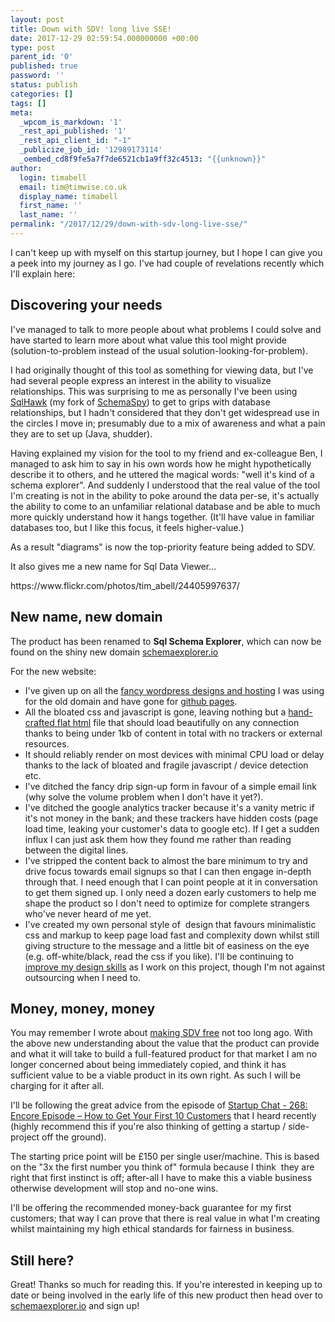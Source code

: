 ```yaml
---
layout: post
title: Down with SDV! long live SSE!
date: 2017-12-29 02:59:54.000000000 +00:00
type: post
parent_id: '0'
published: true
password: ''
status: publish
categories: []
tags: []
meta:
  _wpcom_is_markdown: '1'
  _rest_api_published: '1'
  _rest_api_client_id: "-1"
  _publicize_job_id: '12989173114'
  _oembed_cd8f9fe5a7f7de6521cb1a9ff32c4513: "{{unknown}}"
author:
  login: timabell
  email: tim@timwise.co.uk
  display_name: timabell
  first_name: ''
  last_name: ''
permalink: "/2017/12/29/down-with-sdv-long-live-sse/"
---
```

<p>I can't keep up with myself on this startup journey, but I hope I can give you a peek into my journey as I go. I've had couple of revelations recently which I'll explain here:</p>
<h2>Discovering your needs</h2>
<p>I've managed to talk to more people about what problems I could solve and have started to learn more about what value this tool might provide (solution-to-problem instead of the usual solution-looking-for-problem).</p>
<p>I had originally thought of this tool as something for viewing data, but I've had several people express an interest in the ability to visualize relationships. This was surprising to me as personally I've been using <a href="http://timabell.github.io/sqlHawk/" target="_blank" rel="noopener">SqlHawk</a> (my fork of <a href="http://schemaspy.org/">SchemaSpy</a>) to get to grips with database relationships, but I hadn't considered that they don't get widespread use in the circles I move in; presumably due to a mix of awareness and what a pain they are to set up (Java, shudder).</p>
<p>Having explained my vision for the tool to my friend and ex-colleague Ben, I managed to ask him to say in his own words how he might hypothetically describe it to others, and he uttered the magical words: "well it's kind of a schema explorer". And suddenly I understood that the real value of the tool I'm creating is not in the ability to poke around the data per-se, it's actually the ability to come to an unfamiliar relational database and be able to much more quickly understand how it hangs together. (It'll have value in familiar databases too, but I like this focus, it feels higher-value.)</p>
<p>As a result "diagrams" is now the top-priority feature being added to SDV.</p>
<p>It also gives me a new name for Sql Data Viewer...</p>
<p>https://www.flickr.com/photos/tim_abell/24405997637/</p>
<h2>New name, new domain</h2>
<p>The product has been renamed to <strong>Sql Schema Explorer</strong>, which can now be found on the shiny new domain <a href="http://schemaexplorer.io" target="_blank" rel="noopener">schemaexplorer.io</a></p>
<p>For the new website:</p>
<ul>
<li>I've given up on all the <a href="http://blog.timwise.co.uk/2017/10/22/choosing-wordpress-hosting-for-a-new-idea/">fancy wordpress designs and hosting</a> I was using for the old domain and have gone for <a href="https://pages.github.com/" target="_blank" rel="noopener">github pages</a>.</li>
<li>All the bloated css and javascript is gone, leaving nothing but a <a href="https://github.com/timabell/sdv-website/blob/master/index.html">hand-crafted flat html</a> file that should load beautifully on any connection thanks to being under 1kb of content in total with no trackers or external resources.</li>
<li>It should reliably render on most devices with minimal CPU load or delay thanks to the lack of bloated and fragile javascript / device detection etc.</li>
<li>I've ditched the fancy drip sign-up form in favour of a simple email link (why solve the volume problem when I don't have it yet?).</li>
<li>I've ditched the google analytics tracker because it's a vanity metric if it's not money in the bank; and these trackers have hidden costs (page load time, leaking your customer's data to google etc). If I get a sudden influx I can just ask them how they found me rather than reading between the digital lines.</li>
<li>I've stripped the content back to almost the bare minimum to try and drive focus towards email signups so that I can then engage in-depth through that. I need enough that I can point people at it in conversation to get them signed up. I only need a dozen early customers to help me shape the product so I don't need to optimize for complete strangers who've never heard of me yet.</li>
<li>I've created my own personal style of  design that favours minimalistic css and markup to keep page load fast and complexity down whilst still giving structure to the message and a little bit of easiness on the eye (e.g. off-white/black, read the css if you like). I'll be continuing to <a href="https://designacademy.io/" target="_blank" rel="noopener">improve my design skills</a> as I work on this project, though I'm not against outsourcing when I need to.</li>
</ul>
<h2>Money, money, money</h2>
<p>You may remember I wrote about <a href="http://blog.timwise.co.uk/2017/11/17/why-sdv-could-be-a-billion-dollar-business/">making SDV free</a> not too long ago. With the above new understanding about the value that the product can provide and what it will take to build a full-featured product for that market I am no longer concerned about being immediately copied, and think it has sufficient value to be a viable product in its own right. As such I will be charging for it after all.</p>
<p>I'll be following the great advice from the episode of <a href="https://thestartupchat.com/ep268/" target="_blank" rel="noopener">Startup Chat - 268: Encore Episode – How to Get Your First 10 Customers</a> that I heard recently (highly recommend this if you're also thinking of getting a startup / side-project off the ground).</p>
<p>The starting price point will be £150 per single user/machine. This is based on the "3x the first number you think of" formula because I think  they are right that first instinct is off; after-all I have to make this a viable business otherwise development will stop and no-one wins.</p>
<p>I'll be offering the recommended money-back guarantee for my first customers; that way I can prove that there is real value in what I'm creating whilst maintaining my high ethical standards for fairness in business.</p>
<h2>Still here?</h2>
<p>Great! Thanks so much for reading this. If you're interested in keeping up to date or being involved in the early life of this new product then head over to <a href="http://schemaexplorer.io" target="_blank" rel="noopener">schemaexplorer.io</a> and sign up!</p>
